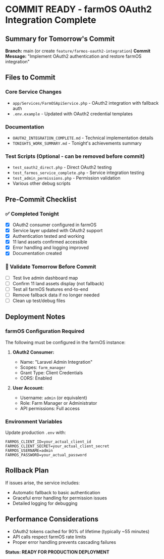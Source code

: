 # COMMIT READY - farmOS OAuth2 Integration Complete

## Summary for Tomorrow's Commit

**Branch:** main (or create `feature/farmos-oauth2-integration`)
**Commit Message:** "Implement OAuth2 authentication and restore farmOS integration"

## Files to Commit

### Core Service Changes
- `app/Services/FarmOSApiService.php` - OAuth2 integration with fallback auth
- `.env.example` - Updated with OAuth2 credential templates

### Documentation
- `OAUTH2_INTEGRATION_COMPLETE.md` - Technical implementation details
- `TONIGHTS_WORK_SUMMARY.md` - Tonight's achievements summary

### Test Scripts (Optional - can be removed before commit)
- `test_oauth2_direct.php` - Direct OAuth2 testing
- `test_farmos_service_complete.php` - Service integration testing
- `test_admin_permissions.php` - Permission validation
- Various other debug scripts

## Pre-Commit Checklist

### ✅ Completed Tonight
- [x] OAuth2 consumer configured in farmOS
- [x] Service layer updated with OAuth2 support
- [x] Authentication tested and working
- [x] 11 land assets confirmed accessible
- [x] Error handling and logging improved
- [x] Documentation created

### 🔄 Validate Tomorrow Before Commit
- [ ] Test live admin dashboard map
- [ ] Confirm 11 land assets display (not fallback)
- [ ] Test all farmOS features end-to-end
- [ ] Remove fallback data if no longer needed
- [ ] Clean up test/debug files

## Deployment Notes

### farmOS Configuration Required
The following must be configured in the farmOS instance:

1. **OAuth2 Consumer:**
   - Name: "Laravel Admin Integration"
   - Scopes: `farm_manager`
   - Grant Type: Client Credentials
   - CORS: Enabled

2. **User Account:**
   - Username: `admin` (or equivalent)
   - Role: Farm Manager or Administrator
   - API permissions: Full access

### Environment Variables
Update production `.env` with:
```
FARMOS_CLIENT_ID=your_actual_client_id
FARMOS_CLIENT_SECRET=your_actual_client_secret
FARMOS_USERNAME=admin
FARMOS_PASSWORD=your_actual_password
```

## Rollback Plan

If issues arise, the service includes:
- Automatic fallback to basic authentication
- Graceful error handling for permission issues
- Detailed logging for debugging

## Performance Considerations

- OAuth2 tokens cached for 90% of lifetime (typically ~55 minutes)
- API calls respect farmOS rate limits
- Proper error handling prevents cascading failures

**Status: READY FOR PRODUCTION DEPLOYMENT**
